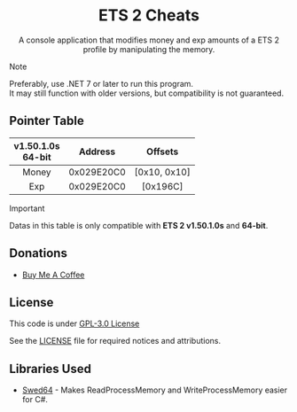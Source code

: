 <h1 align="center">ETS 2 Cheats</h1>

<div align="center">

A console application that modifies money and exp amounts of a ETS 2 profile by manipulating the memory.
</div>

> [!NOTE]  
> Preferably, use .NET 7 or later to run this program.<br>
> It may still function with older versions, but compatibility is not guaranteed.

## Pointer Table
| v1.50.1.0s<br>64-bit  | **Address**  | **Offsets** |
| :-----: | :-----:    | :------:     |
| Money   | 0x029E20C0 | [0x10, 0x10] |
| Exp     | 0x029E20C0 | [0x196C]     |

> [!IMPORTANT]  
> Datas in this table is only compatible with **ETS 2 v1.50.1.0s** and **64-bit**.

## Donations
- [Buy Me A Coffee](https://www.buymeacoffee.com/despical)

## License
This code is under [GPL-3.0 License](http://www.gnu.org/licenses/gpl-3.0.html)

See the [LICENSE](https://github.com/Despical/ETS2-Cheats/blob/main/LICENSE) file for required notices and attributions.

## Libraries Used
* [Swed64](https://github.com/Massivetwat/Swed64) - Makes ReadProcessMemory and WriteProcessMemory easier for C#.
